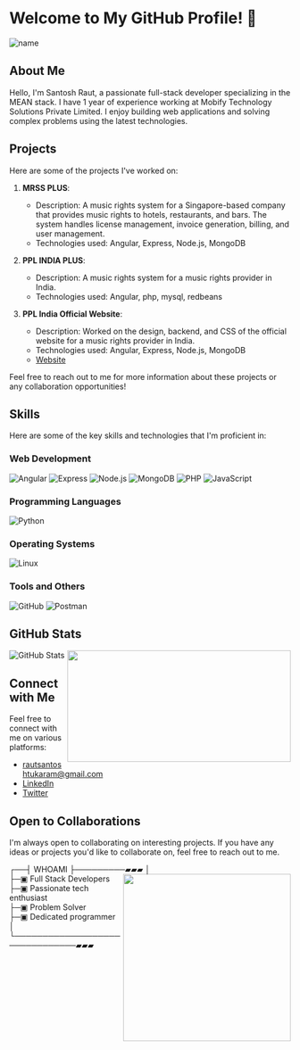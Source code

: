 # Welcome to My GitHub Profile! 👋
![name](https://github.com/raut-santosh/raut-santosh/assets/106371057/be3936df-1653-43e0-92e7-e69c296a630b)

## About Me

Hello, I'm Santosh Raut, a passionate full-stack developer specializing in the MEAN stack. I have 1 year of experience working at Mobify Technology Solutions Private Limited. I enjoy building web applications and solving complex problems using the latest technologies.

## Projects

Here are some of the projects I've worked on:

1. **MRSS PLUS**:
   - Description: A music rights system for a Singapore-based company that provides music rights to hotels, restaurants, and bars. The system handles license management, invoice generation, billing, and user management.
   - Technologies used: Angular, Express, Node.js, MongoDB

2. **PPL INDIA PLUS**:
   - Description: A music rights system for a music rights provider in India.
   - Technologies used: Angular, php, mysql, redbeans

3. **PPL India Official Website**:
   - Description: Worked on the design, backend, and CSS of the official website for a music rights provider in India.
   - Technologies used: Angular, Express, Node.js, MongoDB
   - [Website](https://dev.pplindia.org/)


Feel free to reach out to me for more information about these projects or any collaboration opportunities!

## Skills

Here are some of the key skills and technologies that I'm proficient in:

### Web Development
![Angular](https://img.icons8.com/color/48/000000/angularjs.png "Angular") ![Express](https://img.icons8.com/office/48/000000/api-settings.png "Express") ![Node.js](https://img.icons8.com/color/48/000000/nodejs.png "Node.js") ![MongoDB](https://img.icons8.com/color/48/000000/mongodb.png "MongoDB") ![PHP](https://img.icons8.com/officexs/48/000000/php.png "PHP") ![JavaScript](https://img.icons8.com/color/48/000000/javascript.png "JavaScript")

### Programming Languages
![Python](https://img.icons8.com/color/48/000000/python.png "Python")


### Operating Systems
![Linux](https://img.icons8.com/color/48/000000/linux.png "Linux")

### Tools and Others
![GitHub](https://img.icons8.com/material-outlined/48/000000/github.png "GitHub") ![Postman](https://img.icons8.com/color/48/000000/postman.png "Postman")


## GitHub Stats

![GitHub Stats](https://github-readme-stats.vercel.app/api?username=raut-santosh&show_icons=true&theme=radical) <img src="https://github.com/raut-santosh/raut-santosh/assets/106371057/aeb931c8-8258-4e2c-a431-19b1ef0e3b0d" align="right" width="400" height="200">
## Connect with Me

Feel free to connect with me on various platforms:

- rautsantoshtukaram@gmail.com
- [LinkedIn](https://www.linkedin.com/in/raut-santosh/)
- [Twitter](https://twitter.com/rautsantosh2137)


## Open to Collaborations

I'm always open to collaborating on interesting projects. If you have any ideas or projects you'd like to collaborate on, feel free to reach out to me.  

┌──┤ WHOAMI ├─────────▰▰▰<img src="https://github.com/raut-santosh/raut-santosh/assets/106371057/8d00fa69-6dc8-451d-8220-5d198ed37663" align="right" width="300">
│  
├─▣ Full Stack Developers  
├─▣ Passionate tech enthusiast      
├─▣ Problem Solver    
├─▣ Dedicated programmer    
│  
└───────────────────────────────▰▰▰




